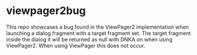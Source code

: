 # viewpager2bug
This repo showcases a bug found in the ViewPager2 implementation when launching a dialog fragment with a target fragment set. The target fragment inside the dialog it will be returned as null with DNKA on when using ViewPager2. When using ViewPager this does not occur. 
